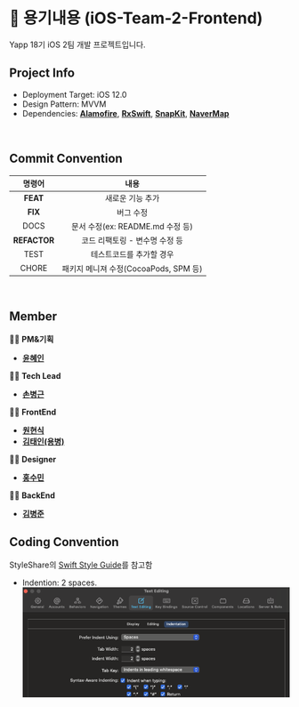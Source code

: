 # 🦖 용기내용 (iOS-Team-2-Frontend)

Yapp 18기 iOS 2팀 개발 프로젝트입니다.

## Project Info

- Deployment Target: iOS 12.0
- Design Pattern: MVVM
- Dependencies: [**Alamofire**](https://github.com/Alamofire/Alamofire), [**RxSwift**](https://github.com/ReactiveX/RxSwift), [**SnapKit**](https://github.com/SnapKit/SnapKit), [**NaverMap**](https://github.com/navermaps/NMapsMap)

</br>

## Commit Convention

|    명령어    |                 내용                  |
| :----------: | :-----------------------------------: |
|   **FEAT**   |           새로운 기능 추가            |
|   **FIX**    |               버그 수정               |
|     DOCS     |   문서 수정(ex: README.md 수정 등)    |
| **REFACTOR** |    코드 리팩토링 - 변수명 수정 등     |
|     TEST     |       테스트코드를 추가할 경우        |
|    CHORE     | 패키지 메니져 수정(CocoaPods, SPM 등) |

</br>

## Member

👨‍💻 **PM&기획**

- [**윤혜인**](https://github.com/hyeinyun-yapp)

👨‍💻 **Tech Lead**

- [**손병근**](https://github.com/SH4CK3RS)

👨‍💻 **FrontEnd**

* [**원현식**](https://github.com/HyunSikWon)
* [**김태인(용병)**](https://github.com/della-padula)

👨‍💻 **Designer**

- [**홍수민**](https://github.com/sumin309)

👨‍💻 **BackEnd**

- [**김병준**](https://github.com/bangjom)

## Coding Convention

StyleShare의 [Swift Style Guide](https://github.com/StyleShare/swift-style-guide)를 참고함

- Indention: 2 spaces.![textEditing1](https://github.com/YAPP-18th/iOS-Team-2-Frontend/blob/develop/Resources/textEditing01.png)

